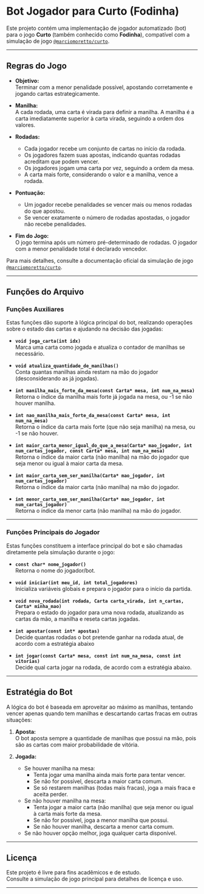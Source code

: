 # Bot Jogador para Curto (Fodinha)

Este projeto contém uma implementação de jogador automatizado (bot) para o jogo **Curto** (também conhecido como **Fodinha**), compatível com a simulação de jogo [`@marciomoretto/curto`](https://github.com/marciomoretto/curto).

---

## Regras do Jogo

- **Objetivo:**  
  Terminar com a menor penalidade possível, apostando corretamente e jogando cartas estrategicamente.

- **Manilha:**  
  A cada rodada, uma carta é virada para definir a manilha. A manilha é a carta imediatamente superior à carta virada, seguindo a ordem dos valores.

- **Rodadas:**
    - Cada jogador recebe um conjunto de cartas no início da rodada.
    - Os jogadores fazem suas apostas, indicando quantas rodadas acreditam que podem vencer.
    - Os jogadores jogam uma carta por vez, seguindo a ordem da mesa.
    - A carta mais forte, considerando o valor e a manilha, vence a rodada.

- **Pontuação:**
    - Um jogador recebe penalidades se vencer mais ou menos rodadas do que apostou.
    - Se vencer exatamente o número de rodadas apostadas, o jogador não recebe penalidades.

- **Fim do Jogo:**  
  O jogo termina após um número pré-determinado de rodadas. O jogador com a menor penalidade total é declarado vencedor.

Para mais detalhes, consulte a documentação oficial da simulação de jogo [`@marciomoretto/curto`](https://github.com/marciomoretto/curto).

---

## Funções do Arquivo

### Funções Auxiliares

Estas funções dão suporte à lógica principal do bot, realizando operações sobre o estado das cartas e ajudando na decisão das jogadas:

- **`void joga_carta(int idx)`**  
  Marca uma carta como jogada e atualiza o contador de manilhas se necessário.

- **`void atualiza_quantidade_de_manilhas()`**  
  Conta quantas manilhas ainda restam na mão do jogador (desconsiderando as já jogadas).

- **`int manilha_mais_forte_da_mesa(const Carta* mesa, int num_na_mesa)`**  
  Retorna o índice da manilha mais forte já jogada na mesa, ou -1 se não houver manilha.

- **`int nao_manilha_mais_forte_da_mesa(const Carta* mesa, int num_na_mesa)`**  
  Retorna o índice da carta mais forte (que não seja manilha) na mesa, ou -1 se não houver.

- **`int maior_carta_menor_igual_do_que_a_mesa(Carta* mao_jogador, int num_cartas_jogador, const Carta* mesa, int num_na_mesa)`**  
  Retorna o índice da maior carta (não manilha) na mão do jogador que seja menor ou igual à maior carta da mesa.

- **`int maior_carta_sem_ser_manilha(Carta* mao_jogador, int num_cartas_jogador)`**  
  Retorna o índice da maior carta (não manilha) na mão do jogador.

- **`int menor_carta_sem_ser_manilha(Carta* mao_jogador, int num_cartas_jogador)`**  
  Retorna o índice da menor carta (não manilha) na mão do jogador.

---

### Funções Principais do Jogador

Estas funções constituem a interface principal do bot e são chamadas diretamente pela simulação durante o jogo:

- **`const char* nome_jogador()`**  
  Retorna o nome do jogador/bot.

- **`void iniciar(int meu_id, int total_jogadores)`**  
  Inicializa variáveis globais e prepara o jogador para o início da partida.

- **`void nova_rodada(int rodada, Carta carta_virada, int n_cartas, Carta* minha_mao)`**  
  Prepara o estado do jogador para uma nova rodada, atualizando as cartas da mão, a manilha e reseta cartas jogadas.

- **`int apostar(const int* apostas)`**  
  Decide quantas rodadas o bot pretende ganhar na rodada atual, de acordo com a estratégia abaixo

- **`int jogar(const Carta* mesa, const int num_na_mesa, const int vitorias)`**  
  Decide qual carta jogar na rodada, de acordo com a estratégia abaixo.

---

## Estratégia do Bot

A lógica do bot é baseada em aproveitar ao máximo as manilhas, tentando vencer apenas quando tem manilhas e descartando cartas fracas em outras situações:

1. **Aposta:**  
   O bot aposta sempre a quantidade de manilhas que possui na mão, pois são as cartas com maior probabilidade de vitória.

2. **Jogada:**
   - Se houver manilha na mesa:
     - Tenta jogar uma manilha ainda mais forte para tentar vencer.
     - Se não for possível, descarta a maior carta comum.
     - Se só restarem manilhas (todas mais fracas), joga a mais fraca e aceita perder.
   - Se não houver manilha na mesa:
     - Tenta jogar a maior carta (não manilha) que seja menor ou igual à carta mais forte da mesa.
     - Se não for possível, joga a menor manilha que possui.
     - Se não houver manilha, descarta a menor carta comum.
   - Se não houver opção melhor, joga qualquer carta disponível.

---

## Licença

Este projeto é livre para fins acadêmicos e de estudo.  
Consulte a simulação de jogo principal para detalhes de licença e uso.

---
